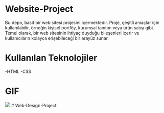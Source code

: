 # Website-Project

Bu depo, basit bir web sitesi projesini içermektedir. Proje, çeşitli amaçlar için kullanılabilir, örneğin kişisel portföy, kurumsal tanıtım veya ürün satışı gibi. Temel olarak, bir web sitesinin ihtiyaç duyduğu bileşenleri içerir ve kullanıcıların kolayca erişebileceği bir arayüz sunar.

# Kullanılan Teknolojiler

-HTML
-CSS

# GIF

![](images/WEB.gif)
#   W e b - D e s i g n - P r o j e c t  
 